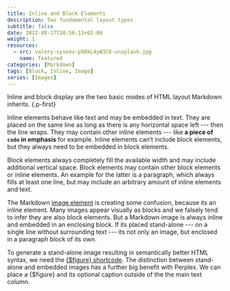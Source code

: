 ```yaml
---
title: Inline and Block Elements
description: Two fundamental layout types
subtitle: false
date: 2022-08-17T20:50:13+02:00
weight: 1
resources:
  - src: valery-sysoev-p9OkL4yW3C8-unsplash.jpg
    name: featured
categories: [Markdown]
tags: [Block, Inline, Image]
series: [Images]
---
```


Inline and block display are the two basic modes of HTML layout Markdown inherits.
{.p-first} <!--more-->

Inline elements behave like text and may be embedded in text. They are placed on the same line as long as there is any horizontal space left --- then the line wraps. They may contain other inline elements --- like **a piece of `code` in emphasis** for example. Inline elements can’t include block elements, but they always need to be embedded in block elements.

Block elements always completely fill the available width and may include additional vertical space. Block elements may contain other block elements or inline elements. An example for the latter is a paragraph, which always fills at least one line, but may include an arbitrary amount of inline elements and text.

The Markdown [image element](/doc/basic/image) is creating some confusion, because its an inline element. Many images appear visually as blocks and we falsely tend to infer they are also block elements. But a Markdown image is always inline and embedded in an enclosing block. If its placed stand-alone --- on a single line without surrounding text --- its not only an image, but enclosed in a paragraph block of its own.

To generate a stand-alone image resulting in semantically better HTML syntax, we need the [{$figure} shortcode](/doc/shortcode/figure). The distinction between stand-alone and embedded images has a further big benefit with Perplex. We can place a {$figure} and its optional caption outside of the the main text column.
